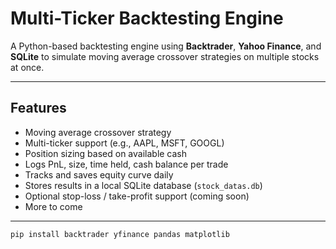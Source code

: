 # Multi-Ticker Backtesting Engine

A Python-based backtesting engine using **Backtrader**, **Yahoo Finance**, and **SQLite** to simulate moving average crossover strategies on multiple stocks at once.

---

## Features

-  Moving average crossover strategy
-  Multi-ticker support (e.g., AAPL, MSFT, GOOGL)
-  Position sizing based on available cash
-  Logs PnL, size, time held, cash balance per trade
-  Tracks and saves equity curve daily
-  Stores results in a local SQLite database (`stock_datas.db`)
-  Optional stop-loss / take-profit support (coming soon)
- More to come

---



```bash
pip install backtrader yfinance pandas matplotlib